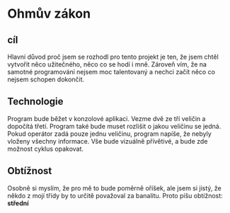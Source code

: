 # Ohmův zákon

## cíl
Hlavní důvod proč jsem se rozhodl pro tento projekt je ten, že jsem chtěl vytvořit něco užitečného, něco co se hodí i mně. Zároveň vím, že na samotné programování nejsem moc talentovaný a nechci začít něco co nejsem schopen dokončit. 

## Technologie
Program bude běžet v konzolové aplikaci. Vezme dvě ze tří veličin a dopočítá třetí. Program také bude muset rozlišit o jakou veličinu se jedná. Pokud operátor zadá pouze jednu veličinu, program napíše, že nebyly vloženy všechny informace. Vše bude vizuálně přívětivé, a bude zde možnost cyklus opakovat.

## Obtížnost
Osobně si myslím, že pro mě to bude poměrně oříšek, ale jsem si jistý, že někdo z mojí třídy by to určitě považoval za banalitu. Proto píšu obtížnost: **střední**
